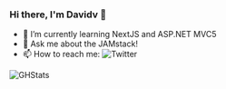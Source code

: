 ### Hi there, I'm Davidv 👋
- 🌱 I’m currently learning NextJS and ASP.NET MVC5
- 💬 Ask me about the JAMstack!
- 📫 How to reach me: ![Twitter](https://twitter.com/_dsanderson)

![GHStats](https://github-readme-stats.vercel.app/api?username=d-sanderson&count_private=true)



<!--
**dsanderson90/dsanderson90** is a ✨ _special_ ✨ repository because its `README.md` (this file) appears on your GitHub profile.

Here are some ideas to get you started:

- 🔭 I’m currently working ...
- 📫 How to reach me: ![Twitter](https://twitter.com/_dsanderson)
- 👯 I’m looking to collaborate on ...
- 🤔 I’m looking for help with ...
- 💬 Ask me about ...
- 📫 How to reach me: ...
- 😄 Pronouns: ...
- ⚡ Fun fact: ...
-->
